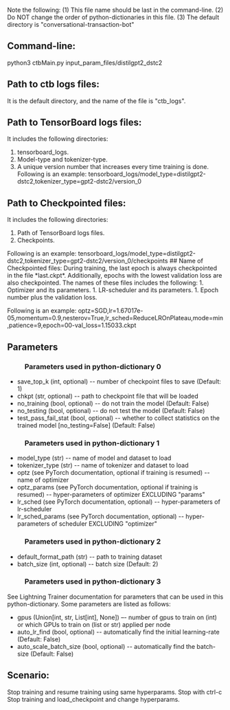 Note the following:
	(1) This file name should be last in the command-line.
	(2) Do NOT change the order of python-dictionaries in this file.
	(3) The default directory is "conversational-transaction-bot"
 
## Command-line:
python3 ctbMain.py input_param_files/distilgpt2_dstc2 
## Path to ctb logs files:
It is the default directory, and the name of the file is "ctb_logs".
## Path to TensorBoard logs files:
It includes the following directories:
1. tensorboard_logs.
1. Model-type and tokenizer-type.
1. A unique version number that increases every time training is done.   
<a/>Following is an example: tensorboard_logs/model_type=distilgpt2-dstc2,tokenizer_type=gpt2-dstc2/version_0
## Path to Checkpointed files:
It includes the following directories:
1. Path of TensorBoard logs files.
1. Checkpoints.   
<a/>
Following is an example: tensorboard_logs/model_type=distilgpt2-dstc2,tokenizer_type=gpt2-dstc2/version_0/checkpoints
## Name of Checkpointed files:
During training, the last epoch is always checkpointed in the file *last.ckpt*. 
Additionally, epochs with the lowest validation loss are also checkpointed. The
names of these files includes the following:
1. Optimizer and its parameters.
1. LR-scheduler and its parameters.
1. Epoch number plus the validation loss.    

Following is an example: optz=SGD,lr=1.67017e-05,momentum=0.9,nesterov=True,lr_sched=ReduceLROnPlateau,mode=min,patience=9,epoch=00-val_loss=1.15033.ckpt
## Parameters
### &emsp; &emsp; Parameters used in python-dictionary 0   
* save_top_k (int, optional) -- number of checkpoint files to save (Default: 1)   
* chkpt (str, optional) -- path to checkpoint file that will be loaded   
* no_training (bool, optional) -- do not train the model (Default: False) 
* no_testing (bool, optional) -- do not test the model (Default: False)   
* test_pass_fail_stat (bool, optional) --  whether to collect statistics on the trained model \[no_testing=False] (Default: False)
### &emsp; &emsp; Parameters used in python-dictionary 1   
* model_type (str) -- name of model and dataset to load   
* tokenizer_type (str) -- name of tokenizer and dataset to load   
* optz (see PyTorch documentation, optional if training is resumed) -- name of optimizer   
* optz_params (see PyTorch documentation, optional if training is resumed) -- hyper-parameters of optimizer EXCLUDING "params"   
* lr_sched (see PyTorch documentation, optional) -- hyper-parameters of lr-scheduler   
* lr_sched_params (see PyTorch documentation, optional) -- hyper-parameters of scheduler EXCLUDING "optimizer"      
### &emsp; &emsp; Parameters used in python-dictionary 2   
* default_format_path (str) -- path to training dataset  
* batch_size (int, optional) -- batch size (Default: 2)  
### &emsp; &emsp; Parameters used in python-dictionary 3
See Lightning Trainer documentation for parameters that can be used in this python-dictionary. Some parameters are listed as follows:   
* gpus (Union\[int, str, List\[int], None]) –- number of gpus to train on (int) or which GPUs to train on (list or str) applied per node   
* auto_lr_find (bool, optional) -- automatically find the initial learning-rate (Default: False)   
* auto_scale_batch_size (bool, optional) -- automatically find the batch-size (Default: False)   
## Scenario:
Stop training and resume training using same hyperparams. Stop with ctrl-c
Stop training and load_checkpoint and change hyperparams.

